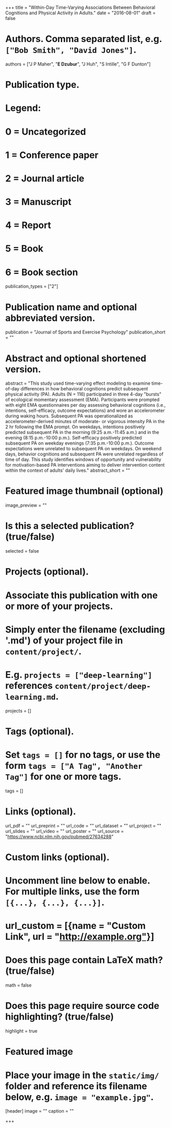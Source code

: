 +++
title = "Within-Day Time-Varying Associations Between Behavioral Cognitions and Physical Activity in Adults."
date = "2016-08-01"
draft = false

# Authors. Comma separated list, e.g. `["Bob Smith", "David Jones"]`.
authors = ["J P Maher", "**E Dzubur**", "J Huh", "S Intille", "G F Dunton"]

# Publication type.
# Legend:
# 0 = Uncategorized
# 1 = Conference paper
# 2 = Journal article
# 3 = Manuscript
# 4 = Report
# 5 = Book
# 6 = Book section
publication_types = ["2"]

# Publication name and optional abbreviated version.
publication = "Journal of Sports and Exercise Psychology"
publication_short = ""

# Abstract and optional shortened version.
abstract = "This study used time-varying effect modeling to examine time-of-day differences in how behavioral cognitions predict subsequent physical activity (PA). Adults (N = 116) participated in three 4-day "bursts" of ecological momentary assessment (EMA). Participants were prompted with eight EMA questionnaires per day assessing behavioral cognitions (i.e., intentions, self-efficacy, outcome expectations) and wore an accelerometer during waking hours. Subsequent PA was operationalized as accelerometer-derived minutes of moderate- or vigorous intensity PA in the 2 hr following the EMA prompt. On weekdays, intentions positively predicted subsequent PA in the morning (9:25 a.m.-11:45 a.m.) and in the evening (8:15 p.m.-10:00 p.m.). Self-efficacy positively predicted subsequent PA on weekday evenings (7:35 p.m.-10:00 p.m.). Outcome expectations were unrelated to subsequent PA on weekdays. On weekend days, behavior cognitions and subsequent PA were unrelated regardless of time of day. This study identifies windows of opportunity and vulnerability for motivation-based PA interventions aiming to deliver intervention content within the context of adults' daily lives."
abstract_short = ""

# Featured image thumbnail (optional)
image_preview = ""

# Is this a selected publication? (true/false)
selected = false

# Projects (optional).
#   Associate this publication with one or more of your projects.
#   Simply enter the filename (excluding '.md') of your project file in `content/project/`.
#   E.g. `projects = ["deep-learning"]` references `content/project/deep-learning.md`.
projects = []

# Tags (optional).
#   Set `tags = []` for no tags, or use the form `tags = ["A Tag", "Another Tag"]` for one or more tags.
tags = []

# Links (optional).
url_pdf = ""
url_preprint = ""
url_code = ""
url_dataset = ""
url_project = ""
url_slides = ""
url_video = ""
url_poster = ""
url_source = "https://www.ncbi.nlm.nih.gov/pubmed/27634288"

# Custom links (optional).
#   Uncomment line below to enable. For multiple links, use the form `[{...}, {...}, {...}]`.
# url_custom = [{name = "Custom Link", url = "http://example.org"}]

# Does this page contain LaTeX math? (true/false)
math = false

# Does this page require source code highlighting? (true/false)
highlight = true

# Featured image
# Place your image in the `static/img/` folder and reference its filename below, e.g. `image = "example.jpg"`.
[header]
image = ""
caption = ""

+++
